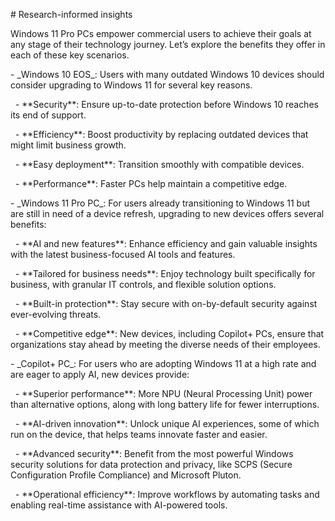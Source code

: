 \# Research-informed insights



Windows 11 Pro PCs empower commercial users to achieve their goals at any stage of their technology journey. Let’s explore the benefits they offer in each of these key scenarios.



\- \_Windows 10 EOS\_: Users with many outdated Windows 10 devices should consider upgrading to Windows 11 for several key reasons. 

&nbsp;   - \*\*Security\*\*: Ensure up-to-date protection before Windows 10 reaches its end of support.

&nbsp;   - \*\*Efficiency\*\*: Boost productivity by replacing outdated devices that might limit business growth.

&nbsp;   - \*\*Easy deployment\*\*: Transition smoothly with compatible devices.

&nbsp;   - \*\*Performance\*\*: Faster PCs help maintain a competitive edge.

\- \_Windows 11 Pro PC\_: For users already transitioning to Windows 11 but are still in need of a device refresh, upgrading to new devices offers several benefits: 

&nbsp;   - \*\*AI and new features\*\*: Enhance efficiency and gain valuable insights with the latest business-focused AI tools and features. 

&nbsp;   - \*\*Tailored for business needs\*\*: Enjoy technology built specifically for business, with granular IT controls, and flexible solution options.

&nbsp;   - \*\*Built-in protection\*\*: Stay secure with on-by-default security against ever-evolving threats.

&nbsp;   - \*\*Competitive edge\*\*: New devices, including Copilot+ PCs, ensure that organizations stay ahead by meeting the diverse needs of their employees.

\- \_Copilot+ PC\_: For users who are adopting Windows 11 at a high rate and are eager to apply AI, new devices provide: 

&nbsp;   - \*\*Superior performance\*\*: More NPU (Neural Processing Unit) power than alternative options, along with long battery life for fewer interruptions.

&nbsp;   - \*\*AI-driven innovation\*\*: Unlock unique AI experiences, some of which run on the device, that helps teams innovate faster and easier.

&nbsp;   - \*\*Advanced security\*\*: Benefit from the most powerful Windows security solutions for data protection and privacy, like SCPS (Secure Configuration Profile Compliance) and Microsoft Pluton.

&nbsp;   - \*\*Operational efficiency\*\*: Improve workflows by automating tasks and enabling real-time assistance with AI-powered tools.

